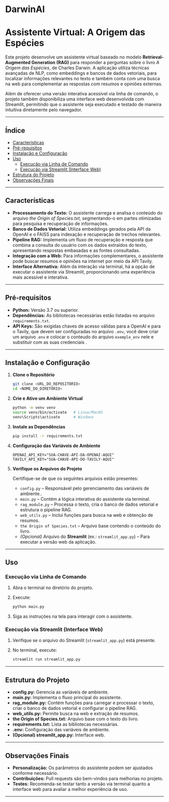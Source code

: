 # DarwinAI

# Assistente Virtual: A Origem das Espécies

Este projeto desenvolve um assistente virtual baseado no modelo **Retrieval-Augmented Generation (RAG)** para responder a perguntas sobre o livro *A Origem das Espécies*, de Charles Darwin. A aplicação utiliza técnicas avançadas de NLP, como embeddings e bancos de dados vetoriais, para localizar informações relevantes no texto e também conta com uma busca na web para complementar as respostas com resumos e opiniões externas.

Além de oferecer uma versão interativa acessível via linha de comando, o projeto também disponibiliza uma interface web desenvolvida com Streamlit, permitindo que o assistente seja executado e testado de maneira intuitiva diretamente pelo navegador.

---

## Índice

- [Características](#características)
- [Pré-requisitos](#pré-requisitos)
- [Instalação e Configuração](#instalação-e-configuração)
- [Uso](#uso)
  - [Execução via Linha de Comando](#execução-via-linha-de-comando)
  - [Execução via Streamlit (Interface Web)](#execução-via-streamlit-interface-web)
- [Estrutura do Projeto](#estrutura-do-projeto)
- [Observações Finais](#observações-finais)

---

## Características

- **Processamento do Texto:** O assistente carrega e analisa o conteúdo do arquivo *the Origin of Species.txt*, segmentando-o em partes otimizadas para pesquisa e recuperação de informações.
- **Banco de Dados Vetorial:** Utiliza embeddings gerados pela API da OpenAI e o FAISS para indexação e recuperação de trechos relevantes.
- **Pipeline RAG:** Implementa um fluxo de recuperação e resposta que combina a consulta do usuário com os dados extraídos do texto, apresentando respostas embasadas e as fontes consultadas.
- **Integração com a Web:** Para informações complementares, o assistente pode buscar resumos e opiniões na internet por meio da API Tavily.
- **Interface Alternativa:** Além da interação via terminal, há a opção de executar o assistente via Streamlit, proporcionando uma experiência mais acessível e interativa.

---

## Pré-requisitos

- **Python:** Versão 3.7 ou superior.
- **Dependências:** As bibliotecas necessárias estão listadas no arquivo `requirements.txt`.
- **API Keys:** São exigidas chaves de acesso válidas para a OpenAI e para o Tavily, que devem ser configuradas no arquivo `.env`, você deve criar um arquivo .`env` e colocar o conteudo do arquivo `exemple_env` nele e substituir com as suas credenciais .

---

## Instalação e Configuração

1. **Clone o Repositório**

   ```bash
   git clone <URL_DO_REPOSITÓRIO>
   cd <NOME_DO_DIRETÓRIO>

   ```

2. **Crie e Ative um Ambiente Virtual**

   ```bash
   python -m venv venv
   source venv/bin/activate   # Linux/MacOS
   venv\Scripts\activate      # Windows
   ```

3. **Instale as Dependências**

   ```bash
   pip install -r requirements.txt
   ```

4. **Configuração das Variáveis de Ambiente**

   ```
   OPENAI_API_KEY="SUA-CHAVE-API-DA-OPENAI-AQUI"
   TAVILY_API_KEY="SUA-CHAVE-API-DO-TAVILY-AQUI"
   ```

5. **Verifique os Arquivos do Projeto**

   Certifique-se de que os seguintes arquivos estão presentes:
   
   - `config.py` – Responsável pelo gerenciamento das variáveis de ambiente..
   - `main.py` – Contém a lógica interativa do assistente via terminal.
   - `rag_module.py` – Processa o texto, cria o banco de dados vetorial e estrutura o pipeline RAG.
   - `web_utils.py` – Inclui funções para busca na web e obtenção de resumos.
   - `the Origin of Species.txt` – Arquivo base contendo o conteúdo do livro.
   - *(Opcional)* Arquivo do **Streamlit** (ex.: `streamlit_app.py`) – Para executar a versão web da aplicação.

---

## Uso

### Execução via Linha de Comando

1. Abra o terminal no diretório do projeto.
2. Execute:

   ```bash
   python main.py
   ```

3. Siga as instruções na tela para interagir com o assistente.

### Execução via Streamlit (Interface Web)

1. Verifique se o arquivo do Streamlit (`streamlit_app.py`) está presente.
2. No terminal, execute:

   ```bash
   streamlit run streamlit_app.py
   ```

---

## Estrutura do Projeto

- **config.py:** Gerencia as variáveis de ambiente.
- **main.py:** Implementa o fluxo principal do assistente.
- **rag_module.py:** Contém funções para carregar e processar o texto, criar o banco de dados vetorial e configurar o pipeline RAG.
- **web_utils.py:** Permite busca na web e extração de resumos.
- **the Origin of Species.txt:** Arquivo base com o texto do livro.
- **requirements.txt:** Lista as bibliotecas necessárias.
- **.env:** Configuração das variáveis de ambiente.
- **(Opcional) streamlit_app.py:** Interface web.

---

## Observações Finais

- **Personalização:** Os parâmetros do assistente podem ser ajustados conforme necessário.
- **Contribuições:**  Pull requests são bem-vindos para melhorias no projeto.
- **Testes:** Recomenda-se testar tanto a versão via terminal quanto a interface web para avaliar a melhor experiência de uso.

---

